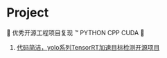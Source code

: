 # Project

🐼 优秀开源工程项目复现 ™️  PYTHON CPP CUDA 🚀

1. [代码简洁，yolo系列TensorRT加速目标检测开源项目](https://github.com/cvdong/PROJECT/tree/main/YOLO_TRT)




